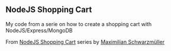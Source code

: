 ## NodeJS Shopping Cart

My code from a serie on how to create a shopping cart with NodeJS/Express/MongoDB

From [NodeJS Shopping Cart](https://www.youtube.com/playlist?list=PL55RiY5tL51rajp7Xr_zk-fCFtzdlGKUp) series by [Maximilian Schwarzmüller](https://github.com/mschwarzmueller)

